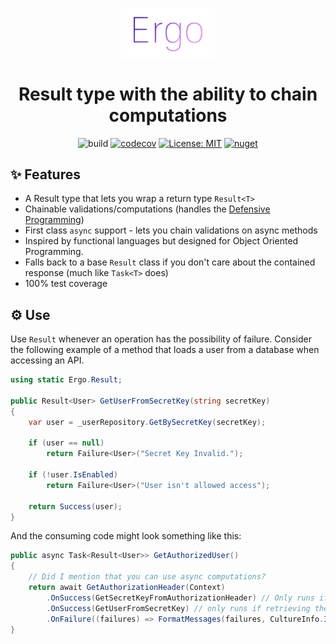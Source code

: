 <p align="center"><img src="/logo.png?raw=true" width="150"></p>
<h1 align="center">Result type with the ability to chain computations</h1>
 
<div align="center">

![build](https://github.com/GoodeUser/Ergo/workflows/build/badge.svg)
[![codecov](https://codecov.io/gh/GoodeUser/Ergo/branch/master/graph/badge.svg?token=8XDVMVSNIC)](https://codecov.io/gh/GoodeUser/Ergo)
[![License: MIT](https://img.shields.io/badge/License-MIT-blue.svg)](https://github.com/GoodeUser/Ergo/blob/master/LICENSE)
[![nuget](https://img.shields.io/nuget/v/Ergo)](https://www.nuget.org/packages/Ergo/)

</div>

## ✨ Features
* A Result type that lets you wrap a return type `Result<T>`
* Chainable validations/computations (handles the [Defensive Programming](https://en.wikipedia.org/wiki/Defensive_programming))
* First class `async` support - lets you chain validations on async methods
* Inspired by functional languages but designed for Object Oriented Programming.
* Falls back to a base `Result` class if you don't care about the contained response (much like `Task<T>` does)
* 100% test coverage

## ⚙️ Use

Use `Result` whenever an operation has the possibility of failure. Consider the following example of a method that loads a user from a database when accessing an API.

```cs
using static Ergo.Result;

public Result<User> GetUserFromSecretKey(string secretKey)
{
    var user = _userRepository.GetBySecretKey(secretKey);

    if (user == null)
        return Failure<User>("Secret Key Invalid.");

    if (!user.IsEnabled)
        return Failure<User>("User isn't allowed access");

    return Success(user);
}
```
And the consuming code might look something like this:
```cs
public async Task<Result<User>> GetAuthorizedUser()
{
    // Did I mention that you can use async computations?
    return await GetAuthorizationHeader(Context)
        .OnSuccess(GetSecretKeyFromAuthorizationHeader) // Only runs if the header is found
        .OnSuccess(GetUserFromSecretKey) // only runs if retrieving the "secret key" was successful
        .OnFailure((failures) => FormatMessages(failures, CultureInfo.InvariantCulture));
}
```
